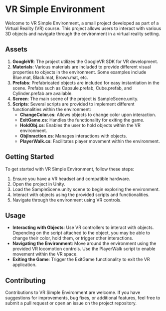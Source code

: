# VR Simple Environment

Welcome to VR Simple Environment, a small project developed as part of a Virtual Reality (VR) course. This project allows users to interact with various 3D objects and navigate through the environment in a virtual reality setting.

## Assets

1. **GoogleVR**: The project utilizes the GoogleVR SDK for VR development.
2. **Materials**: Various materials are included to provide different visual properties to objects in the environment. Some examples include Blue.mat, Black.mat, Brown.mat, etc.
3. **Prefabs**: Prefabricated objects are included for easy instantiation in the scene. Prefabs such as Capsule.prefab, Cube.prefab, and Cylinder.prefab are available.
4. **Screen**: The main scene of the project is SampleScene.unity.
5. **Scripts**: Several scripts are provided to implement different functionalities within the environment:
   - **ChangeColor.cs**: Allows objects to change color upon interaction.
   - **ExitGame.cs**: Handles the functionality for exiting the game.
   - **HoldObj.cs**: Enables the user to hold objects within the VR environment.
   - **ObjInraction.cs**: Manages interactions with objects.
   - **PlayerWalk.cs**: Facilitates player movement within the environment.

## Getting Started

To get started with VR Simple Environment, follow these steps:

1. Ensure you have a VR headset and compatible hardware.
2. Open the project in Unity.
3. Load the SampleScene.unity scene to begin exploring the environment.
4. Interact with objects using the provided scripts and functionalities.
5. Navigate through the environment using VR controls.

## Usage

- **Interacting with Objects**: Use VR controllers to interact with objects. Depending on the script attached to the object, you may be able to change their color, hold them, or trigger other interactions.
- **Navigating the Environment**: Move around the environment using the provided VR locomotion controls. Use the PlayerWalk script to enable movement within the VR space.
- **Exiting the Game**: Trigger the ExitGame functionality to exit the VR application.

## Contributing

Contributions to VR Simple Environment are welcome. If you have suggestions for improvements, bug fixes, or additional features, feel free to submit a pull request or open an issue on the project repository.
